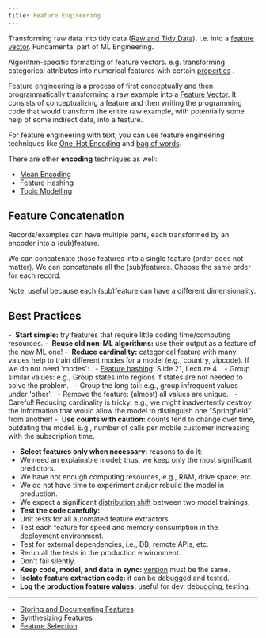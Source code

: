 ```yaml
---
title: Feature Engineering
---
```


Transforming raw data into tidy data ([Raw and Tidy Data](/machine-learning-foundations/raw-and-tidy-data)), i.e. into a [feature vector](/machine-learning-foundations/feature-vector).
Fundamental part of ML Engineering.

Algorithm-specific formatting of feature vectors. e.g. transforming categorical attributes into numerical features with certain [properties](/machine-learning-foundations/properties-of-good-features) .

Feature engineering is a process of first conceptually and then programmatically transforming a raw example into a [Feature Vector](/machine-learning-foundations/feature-vector). It consists of conceptualizing a feature and then writing the programming code that would transform the entire raw example, with potentially some help of some indirect data, into a feature.

For feature engineering with text, you can use feature engineering techniques like [One-Hot Encoding](/machine-learning-foundations/one-hot-encoding) and [bag of words](/machine-learning-foundations/bag-of-words).

There are other **encoding** techniques as well:
- [Mean Encoding](/machine-learning-foundations/mean-encoding)
- [Feature Hashing](/machine-learning-foundations/feature-hashing)
- [Topic Modelling](/machine-learning-foundations/topic-modelling)

## Feature Concatenation
Records/examples can have multiple parts, each transformed by an encoder into a (sub)feature.

We can concatenate those features into a single feature (order does not matter).
We can concatenate all the (sub)features. Choose the same order for each record.

Note: useful because each (sub)feature can have a different dimensionality.

## Best Practices
-  **Start simple:** try features that require little coding time/computing resources.
-  **Reuse old non-ML algorithms:** use their output as a feature of the new ML one!
-  **Reduce cardinality:** categorical feature with many values help to train different      modes for a model (e.g., country, zipcode). If we do not need 'modes':
  - [Feature hashing](/machine-learning-foundations/feature-hashing): Slide 21, Lecture 4.
  - Group similar values: e.g., Group states into regions if states are not needed to solve the problem.
  - Group the long tail: e.g., group infrequent values under 'other'.
  - Remove the feature: (almost) all values are unique.
  - Careful! Reducing cardinality is tricky: e.g., we might inadvertently destroy the information that would allow the model to distinguish one “Springfield” from another!
-  **Use counts with caution:** counts tend to change over time, outdating the model. E.g., number of calls per mobile customer increasing with the subscription time.
-  **Select features only when necessary:** reasons to do it:
  - We need an explainable model; thus, we keep only the most significant predictors.
  - We have not enough computing resources, e.g., RAM, drive space, etc.
  - We do not have time to experiment and/or rebuild the model in production.
  - We expect a significant [distribution shift](/machine-learning-foundations/distribution-shift) between two model trainings.
-  **Test the code carefully:**
  - Unit tests for all automated feature extractors.
  - Test each feature for speed and memory consumption in the deployment environment.
  - Test for external dependencies, i.e., DB, remote APIs, etc.
  - Rerun all the tests in the production environment.
  - Don’t fail silently.
-  **Keep code, model, and data in sync:** [version](/machine-learning-foundations/storing-data) must be the same.
-  **Isolate feature extraction code:** it can be debugged and tested.
-  **Log the production feature values:** useful for dev, debugging, testing.
---
- [Storing and Documenting Features](/machine-learning-foundations/storing-and-documenting-features)
- [Synthesizing Features](/machine-learning-foundations/synthesizing-features)
- [Feature Selection](/machine-learning-foundations/feature-selection)
